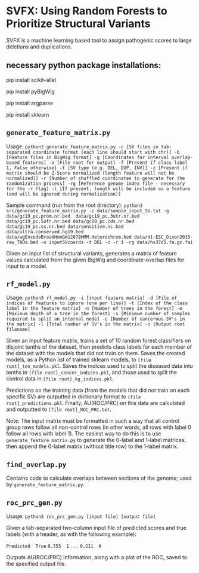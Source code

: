 # SVFX: Using Random Forests to Prioritize Structural Variants

SVFX is a machine learning based tool to assign pathogenic scores to large deletions and duplications.

## necessary python package installations:
pip install scikit-allel

pip install pyBigWig

pip install argparse

pip install sklearn

## `generate_feature_matrix.py`

Usage: `python3 generate_feature_matrix.py -c [SV files in tab-separated coordinate format (each line should start with chr)] -b [Feature files in BigWig format] -g [Coordinates for interval overlap-based features] -o [File root for output] -f [Present if class label 1, False otherwise] -t [SV type (e.g. DEL, DUP, INV)] -z [Present if matrix should be Z-Score normalized (length feature will not be normalized)] -r [Number of shuffled coordinates to generate for the randomization process] -rg [Reference genome index file - necessary for the -r flag] -l [If present, length will be included as a feature (and will be ignored during normalization)]`

Sample command (run from the root directory): `python3 src/generate_feature_matrix.py -c data/sample_input_SV.txt -g data/gc19_pc.prom.nr.bed  data/gc19_pc.3utr.nr.bed data/gc19_pc.5utr.nr.bed data/gc19_pc.cds.nr.bed data/gc19_pc.ss.nr.bed data/sensitive.nc.bed data/ultra.conserved.hg19.bed data/wgEncodeBroadHmmGm12878HMM.Heterochrom.bed data/H1-ESC_Dixon2015-raw_TADs.bed -o inputSVcoords -t DEL -z -r 1 -rg data/hs37d5.fa.gz.fai`

Given an input list of structural variants, generates a matrix of feature values calculated from the given BigWig and coordinate-overlap files for input to a model.

## `rf_model.py`

Usage: `python3 rf_model.py -i [input feature matrix] -d [File of indices of features to ignore (one per line)] -t [Index of the class label in the feature matrix] -n [Number of trees in the forest] -m [Maximum depth of a tree in the forest] -s [Minimum number of samples required to split an internal node] -c [Number of cancerous SV's in the matrix] -l [Total number of SV's in the matrix] -o [Output root filename]`

Given an input feature matrix, trains a set of 10 random forest classifiers on disjoint tenths of the dataset, then predicts class labels for each member of the dataset with the models that did not train on them. Saves the created models, as a Python list of trained sklearn models, to `[file root]_ten_models.pkl`. Saves the indices used to split the diseased data into tenths in `[file root]_cancer_indices.pkl`, and those used to split the control data in `[file root]_kg_indices.pkl`.

 Predictions on the training data (from the models that did not train on each specific SV) are outputted in dictionary format to `[file root]_predictions.pkl`. Finally, AU(ROC/PRC) on this data are calculated
 and outputted to `[file root]_ROC_PRC.txt`.

Note: The input matrix must be formatted in such a way that all control group rows follow all non-control rows (in other words, all rows with label 0 follow all rows with label 1). The easiest way to do this is to use `generate_feature_matrix.py` to generate the 0-label and 1-label matrices, then append the 0-label matrix (without title row) to the 1-label matrix.

## `find_overlap.py`

Contains code to calculate overlaps between sections of the genome; used by `generate_feature_matrix.py`.

## `roc_prc_gen.py`

Usage: `python3 roc_prc_gen.py [input file] [output file]`

Given a tab-separated two-column input file of predicted scores and true labels (with a header, as with the following example):

`Predicted	True`
`0.755	1`
`...`
`0.211	0`

Outputs AU(ROC/PRC) information, along with a plot of the ROC, saved to the specified output file.
